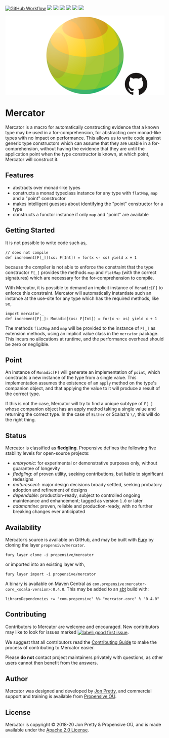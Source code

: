 [<img alt="GitHub Workflow" src="https://img.shields.io/github/workflow/status/propensive/mercator/Build/main?style=for-the-badge" height="24">](https://github.com/propensive/mercator/actions)
[<img src="https://img.shields.io/badge/gitter-discuss-f00762?style=for-the-badge" height="24">](https://gitter.im/propensive/mercator)
[<img src="https://img.shields.io/discord/633198088311537684?color=8899f7&label=DISCORD&style=for-the-badge" height="24">](https://discord.gg/CHCPjERybv)
[<img src="https://img.shields.io/matrix/propensive.mercator:matrix.org?label=MATRIX&color=0dbd8b&style=for-the-badge" height="24">](https://app.element.io/#/room/#propensive.mercator:matrix.org)
[<img src="https://img.shields.io/twitter/follow/propensive?color=%2300acee&label=TWITTER&style=for-the-badge" height="24">](https://twitter.com/propensive)
[<img src="https://img.shields.io/maven-central/v/com.propensive/mercator-core_2.12?color=2465cd&style=for-the-badge" height="24">](https://search.maven.org/artifact/com.propensive/mercator-core_2.12)
[<img src="https://img.shields.io/badge/vent-propensive%2Fmercator-f05662?style=for-the-badge" height="24">](https://vent.dev)

<img src="/doc/images/github.png" valign="middle">

# Mercator

Mercator is a macro for automatically constructing evidence that a known type may be used in a for-comprehension, for abstracting over monad-like types with no impact on performance.  This allows us to write code against generic type constructors which can assume that they are usable in a for-comprehension, without having the evidence that they are until the application point when the type constructor is known, at which point, Mercator will construct it.

## Features

- abstracts over monad-like types
- constructs a monad typeclass instance for any type with `flatMap`, `map` and a "point" constructor
- makes intelligent guesses about identifying the "point" constructor for a type
- constructs a functor instance if only `map` and "point" are available


## Getting Started

It is not possible to write code such as,
```
// does not compile
def increment[F[_]](xs: F[Int]) = for(x <- xs) yield x + 1
```
because the compiler is not able to enforce the constraint that the type
constructor `F[_]` provides the methods `map` and `flatMap` (with the correct
signatures) which are necessary for the for-comprehension to compile.

With Mercator, it is possible to demand an implicit instance of `Monadic[F]` to
enforce this constraint. Mercator will automatically instantiate such an
instance at the use-site for any type which has the required methods, like so,
```
import mercator._
def increment[F[_]: Monadic](xs: F[Int]) = for(x <- xs) yield x + 1
```

The methods `flatMap` and `map` will be provided to the instance of `F[_]` as
extension methods, using an implicit value class in the `mercator` package.
This incurs no allocations at runtime, and the performance overhead should be
zero or negligible.

## Point

An instance of `Monadic[F]` will generate an implementation of `point`, which
constructs a new instance of the type from a single value. This implementation
assumes the existence of an `apply` method on the type's companion object, and
that applying the value to it will produce a result of the correct type.

If this is not the case, Mercator will try to find a unique subtype of `F[_]`
whose companion object has an apply method taking a single value and returning
the correct type. In the case of `Either` or Scalaz's `\/`, this will do the
right thing.


## Status

Mercator is classified as __fledgling__. Propensive defines the following five stability levels for open-source projects:

- _embryonic_: for experimental or demonstrative purposes only, without guarantee of longevity
- _fledgling_: of proven utility, seeking contributions, but liable to significant redesigns
- _maturescent_: major design decisions broady settled, seeking probatory adoption and refinement of designs
- _dependable_: production-ready, subject to controlled ongoing maintenance and enhancement; tagged as version `1.0` or later
- _adamantine_: proven, reliable and production-ready, with no further breaking changes ever anticipated

## Availability

Mercator&rsquo;s source is available on GitHub, and may be built with [Fury](https://github.com/propensive/fury) by
cloning the layer `propensive/mercator`.
```
fury layer clone -i propensive/mercator
```
or imported into an existing layer with,
```
fury layer import -i propensive/mercator
```
A binary is available on Maven Central as `com.propensive:mercator-core_<scala-version>:0.4.0`. This may be added
to an [sbt](https://www.scala-sbt.org/) build with:
```
libraryDependencies += "com.propensive" %% "mercator-core" % "0.4.0"
```

## Contributing

Contributors to Mercator are welcome and encouraged. New contributors may like to look for issues marked
<a href="https://github.com/propensive/mercator/labels/good%20first%20issue"><img alt="label: good first issue"
src="https://img.shields.io/badge/-good%20first%20issue-67b6d0.svg" valign="middle"></a>.

We suggest that all contributors read the [Contributing Guide](/contributing.md) to make the process of
contributing to Mercator easier.

Please __do not__ contact project maintainers privately with questions, as other users cannot then benefit from
the answers.

## Author

Mercator was designed and developed by [Jon Pretty](https://twitter.com/propensive), and commercial support and
training is available from [Propensive O&Uuml;](https://propensive.com/).



## License

Mercator is copyright &copy; 2018-20 Jon Pretty & Propensive O&Uuml;, and is made available under the
[Apache 2.0 License](/license.md).

